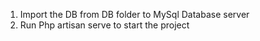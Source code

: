 1. Import the DB from DB folder to MySql Database server
2. Run Php artisan serve to start the project
